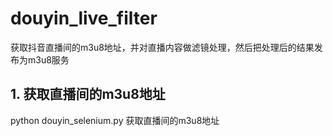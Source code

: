 # douyin_live_filter
获取抖音直播间的m3u8地址，并对直播内容做滤镜处理，然后把处理后的结果发布为m3u8服务
## 1. 获取直播间的m3u8地址
python douyin_selenium.py 获取直播间的m3u8地址
